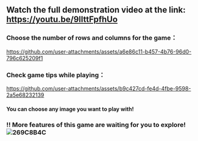 ## Watch the full demonstration video at the link: https://youtu.be/9llttFpfhUo

### Choose the number of rows and columns for the game：
https://github.com/user-attachments/assets/a6e86c11-b457-4b76-96d0-796c625209f1

### Check game tips while playing：
https://github.com/user-attachments/assets/b9c427cd-fe4d-4fbe-9598-2a5e68232139

#### You can choose any image you want to play with!
### !! More features of this game are waiting for you to explore! ![269C8B4C](https://github.com/user-attachments/assets/59c04424-0b29-4bd3-aa01-fe27a936012f)
